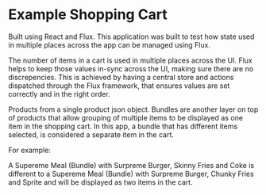 # Example Shopping Cart

Built using React and Flux. This application was built to test how 
state used in multiple places across the app can be managed using Flux.

The number of items in a cart is used in multiple places across the UI. Flux
helps to keep those values in-sync across the UI, making sure there are no 
discrepencies. This is achieved by having a central store and actions dispatched
through the Flux framework, that ensures values are set correctly and in the right
order.

Products from a single product json object. Bundles are another layer on top of
products that allow grouping of multiple items to be displayed as one item in
the shopping cart. In this app, a bundle that has different items selected, is 
considered a separate item in the cart.

For example:

A Supereme Meal (Bundle) with Surpreme Burger, Skinny Fries and Coke is different to a
Supereme Meal (Bundle) with Surpreme Burger, Chunky Fries and Sprite and will be 
displayed as two items in the cart.

